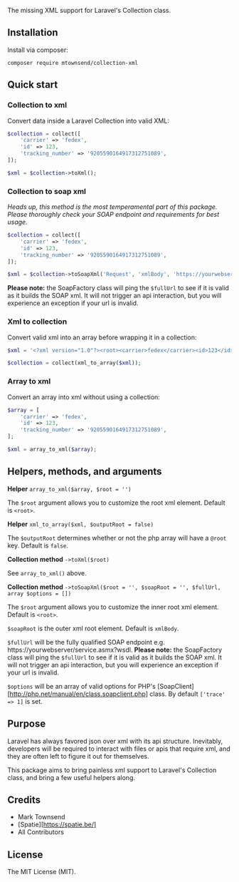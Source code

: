The missing XML support for Laravel's Collection class.

## Installation

Install via composer:

```
composer require mtownsend/collection-xml
```

## Quick start

### Collection to xml

Convert data inside a Laravel Collection into valid XML:

```php
$collection = collect([
    'carrier' => 'fedex',
    'id' => 123,
    'tracking_number' => '9205590164917312751089',
]);

$xml = $collection->toXml();
```

### Collection to soap xml

*Heads up, this method is the most temperamental part of this package. Please thoroughly check your SOAP endpoint and requirements for best usage.*

```php
$collection = collect([
    'carrier' => 'fedex',
    'id' => 123,
    'tracking_number' => '9205590164917312751089',
]);

$xml = $collection->toSoapXml('Request', 'xmlBody', 'https://yourwebserver/service.asmx?wsdl');
```

**Please note:** the SoapFactory class will ping the ``$fullUrl`` to see if it is valid as it builds the SOAP xml. It will not trigger an api interaction, but you will experience an exception if your url is invalid.

### Xml to collection

Convert valid xml into an array before wrapping it in a collection:

```php
$xml = '<?xml version="1.0"?><root><carrier>fedex</carrier><id>123</id><tracking_number>9205590164917312751089</tracking_number></root>';

$collection = collect(xml_to_array($xml));
```

### Array to xml

Convert an array into xml without using a collection:

```php
$array = [
    'carrier' => 'fedex',
    'id' => 123,
    'tracking_number' => '9205590164917312751089',
];

$xml = array_to_xml($array);
```

## Helpers, methods, and arguments

**Helper**
``array_to_xml($array, $root = '')``

The ``$root`` argument allows you to customize the root xml element. Default is ``<root>``.

**Helper**
``xml_to_array($xml, $outputRoot = false)``

The ``$outputRoot`` determines whether or not the php array will have a ``@root`` key. Default is ``false``.

**Collection method**
``->toXml($root)``

See ``array_to_xml()`` above.

**Collection method**
``->toSoapXml($root = '', $soapRoot = '', $fullUrl, array $options = [])``

The ``$root`` argument allows you to customize the inner root xml element. Default is ``<root>``.

``$soapRoot`` is the outer xml root element. Default is ``xmlBody``.

``$fullUrl`` will be the fully qualified SOAP endpoint e.g. https://yourwebserver/service.asmx?wsdl. **Please note:** the SoapFactory class will ping the ``$fullUrl`` to see if it is valid as it builds the SOAP xml. It will not trigger an api interaction, but you will experience an exception if your url is invalid.

``$options`` will be an array of valid options for PHP's [SoapClient][http://php.net/manual/en/class.soapclient.php] class. By default ``['trace' => 1]`` is set.

## Purpose

Laravel has always favored json over xml with its api structure. Inevitably, developers will be required to interact with files or apis that require xml, and they are often left to figure it out for themselves.

This package aims to bring painless xml support to Laravel's Collection class, and bring a few useful helpers along.

## Credits

- Mark Townsend
- [Spatie][https://spatie.be/]
- All Contributors

## License

The MIT License (MIT).